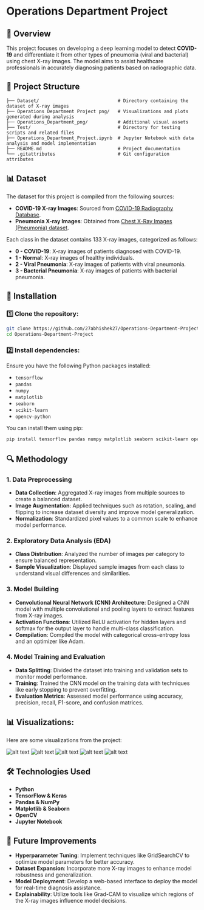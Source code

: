 # Operations Department Project

## 📌 Overview

This project focuses on developing a deep learning model to detect **COVID-19** and differentiate it from other types of pneumonia (viral and bacterial) using chest X-ray images. The model aims to assist healthcare professionals in accurately diagnosing patients based on radiographic data.

## 📂 Project Structure

```
├── Dataset/                             # Directory containing the dataset of X-ray images
├── Operations Department Project png/   # Visualizations and plots generated during analysis
├── Operations_Department_png/           # Additional visual assets
├── Test/                                # Directory for testing scripts and related files
├── Operations_Department_Project.ipynb  # Jupyter Notebook with data analysis and model implementation
├── README.md                            # Project documentation
└── .gitattributes                       # Git configuration attributes
```

## 📊 Dataset

The dataset for this project is compiled from the following sources:

- **COVID-19 X-ray Images**: Sourced from [COVID-19 Radiography Database](https://github.com/ieee8023/covid-chestxray-dataset).
- **Pneumonia X-ray Images**: Obtained from [Chest X-Ray Images (Pneumonia) dataset](https://www.kaggle.com/paultimothymooney/chest-xray-pneumonia).

Each class in the dataset contains 133 X-ray images, categorized as follows:

- **0 - COVID-19**: X-ray images of patients diagnosed with COVID-19.
- **1 - Normal**: X-ray images of healthy individuals.
- **2 - Viral Pneumonia**: X-ray images of patients with viral pneumonia.
- **3 - Bacterial Pneumonia**: X-ray images of patients with bacterial pneumonia.

## 🚀 Installation

### 1️⃣ Clone the repository:

```bash
git clone https://github.com/27abhishek27/Operations-Department-Project.git
cd Operations-Department-Project
```

### 2️⃣ Install dependencies:

Ensure you have the following Python packages installed:

- `tensorflow`
- `pandas`
- `numpy`
- `matplotlib`
- `seaborn`
- `scikit-learn`
- `opencv-python`

You can install them using pip:

```bash
pip install tensorflow pandas numpy matplotlib seaborn scikit-learn opencv-python
```

## 🔍 Methodology

### 1. **Data Preprocessing**

- **Data Collection**: Aggregated X-ray images from multiple sources to create a balanced dataset.
- **Image Augmentation**: Applied techniques such as rotation, scaling, and flipping to increase dataset diversity and improve model generalization.
- **Normalization**: Standardized pixel values to a common scale to enhance model performance.

### 2. **Exploratory Data Analysis (EDA)**

- **Class Distribution**: Analyzed the number of images per category to ensure balanced representation.
- **Sample Visualization**: Displayed sample images from each class to understand visual differences and similarities.

### 3. **Model Building**

- **Convolutional Neural Network (CNN) Architecture**: Designed a CNN model with multiple convolutional and pooling layers to extract features from X-ray images.
- **Activation Functions**: Utilized ReLU activation for hidden layers and softmax for the output layer to handle multi-class classification.
- **Compilation**: Compiled the model with categorical cross-entropy loss and an optimizer like Adam.

### 4. **Model Training and Evaluation**

- **Data Splitting**: Divided the dataset into training and validation sets to monitor model performance.
- **Training**: Trained the CNN model on the training data with techniques like early stopping to prevent overfitting.
- **Evaluation Metrics**: Assessed model performance using accuracy, precision, recall, F1-score, and confusion matrices.

## 📊 Visualizations:

Here are some visualizations from the project:

![alt text](https://github.com/27abhishek27/Operations-Department-Project/blob/main/Operations%20Department%20Project%20png/result.png)
![alt text](https://github.com/27abhishek27/Operations-Department-Project/blob/main/Operations%20Department%20Project%20png/subplot.png)
![alt text](https://github.com/27abhishek27/Operations-Department-Project/blob/main/Operations%20Department%20Project%20png/tarining%20accuracy%20and%20loss.png)
![alt text](https://github.com/27abhishek27/Operations-Department-Project/blob/main/Operations%20Department%20Project%20png/validation%20accuracy.png)
![alt text](https://github.com/27abhishek27/Operations-Department-Project/blob/main/Operations%20Department%20Project%20png/validation%20loss.png)

## 🛠️ Technologies Used

- **Python**
- **TensorFlow & Keras**
- **Pandas & NumPy**
- **Matplotlib & Seaborn**
- **OpenCV**
- **Jupyter Notebook**

## 📌 Future Improvements

- **Hyperparameter Tuning**: Implement techniques like GridSearchCV to optimize model parameters for better accuracy.
- **Dataset Expansion**: Incorporate more X-ray images to enhance model robustness and generalization.
- **Model Deployment**: Develop a web-based interface to deploy the model for real-time diagnosis assistance.
- **Explainability**: Utilize tools like Grad-CAM to visualize which regions of the X-ray images influence model decisions.
